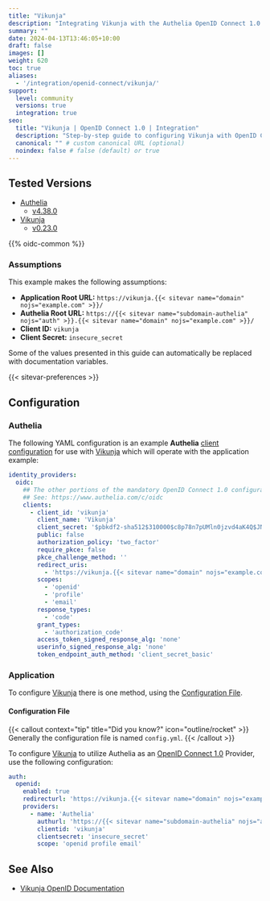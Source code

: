 ```yaml
---
title: "Vikunja"
description: "Integrating Vikunja with the Authelia OpenID Connect 1.0 Provider."
summary: ""
date: 2024-04-13T13:46:05+10:00
draft: false
images: []
weight: 620
toc: true
aliases:
  - '/integration/openid-connect/vikunja/'
support:
  level: community
  versions: true
  integration: true
seo:
  title: "Vikunja | OpenID Connect 1.0 | Integration"
  description: "Step-by-step guide to configuring Vikunja with OpenID Connect 1.0 for secure SSO. Enhance your login flow using Authelia’s modern identity management."
  canonical: "" # custom canonical URL (optional)
  noindex: false # false (default) or true
---
```


## Tested Versions

- [Authelia]
  - [v4.38.0](https://github.com/authelia/authelia/releases/tag/v4.38.0)
- [Vikunja]
  - [v0.23.0](https://kolaente.dev/vikunja/vikunja/releases/tag/v0.23.0)

{{% oidc-common %}}

### Assumptions

This example makes the following assumptions:

- __Application Root URL:__ `https://vikunja.{{< sitevar name="domain" nojs="example.com" >}}/`
- __Authelia Root URL:__ `https://{{< sitevar name="subdomain-authelia" nojs="auth" >}}.{{< sitevar name="domain" nojs="example.com" >}}/`
- __Client ID:__ `vikunja`
- __Client Secret:__ `insecure_secret`

Some of the values presented in this guide can automatically be replaced with documentation variables.

{{< sitevar-preferences >}}

## Configuration

### Authelia

The following YAML configuration is an example __Authelia__ [client configuration] for use with [Vikunja] which will
operate with the application example:

```yaml {title="configuration.yml"}
identity_providers:
  oidc:
    ## The other portions of the mandatory OpenID Connect 1.0 configuration go here.
    ## See: https://www.authelia.com/c/oidc
    clients:
      - client_id: 'vikunja'
        client_name: 'Vikunja'
        client_secret: '$pbkdf2-sha512$310000$c8p78n7pUMln0jzvd4aK4Q$JNRBzwAo0ek5qKn50cFzzvE9RXV88h1wJn5KGiHrD0YKtZaR/nCb2CJPOsKaPK0hjf.9yHxzQGZziziccp6Yng'  # The digest of 'insecure_secret'.
        public: false
        authorization_policy: 'two_factor'
        require_pkce: false
        pkce_challenge_method: ''
        redirect_uris:
          - 'https://vikunja.{{< sitevar name="domain" nojs="example.com" >}}/auth/openid/authelia'
        scopes:
          - 'openid'
          - 'profile'
          - 'email'
        response_types:
          - 'code'
        grant_types:
          - 'authorization_code'
        access_token_signed_response_alg: 'none'
        userinfo_signed_response_alg: 'none'
        token_endpoint_auth_method: 'client_secret_basic'
```

### Application

To configure [Vikunja] there is one method, using the [Configuration File](#configuration-file).

#### Configuration File

{{< callout context="tip" title="Did you know?" icon="outline/rocket" >}}
Generally the configuration file is named `config.yml`.
{{< /callout >}}

To configure [Vikunja] to utilize Authelia as an [OpenID Connect 1.0] Provider, use the following configuration:

```yaml {title="config.yml"}
auth:
  openid:
    enabled: true
    redirecturl: 'https://vikunja.{{< sitevar name="domain" nojs="example.com" >}}/auth/openid/'
    providers:
      - name: 'Authelia'
        authurl: 'https://{{< sitevar name="subdomain-authelia" nojs="auth" >}}.{{< sitevar name="domain" nojs="example.com" >}}'
        clientid: 'vikunja'
        clientsecret: 'insecure_secret'
        scope: 'openid profile email'
```

## See Also

- [Vikunja OpenID Documentation](https://vikunja.io/docs/openid/)

[Vikunja]: https://vikunja.io/
[Authelia]: https://www.authelia.com
[OpenID Connect 1.0]: ../../../openid-connect/introduction.md
[client configuration]: ../../../../configuration/identity-providers/openid-connect/clients.md
